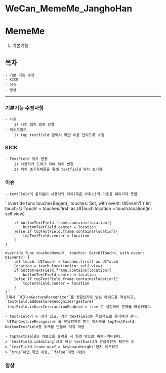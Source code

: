 # WeCan_MemeMe_JanghoHan
# MemeMe
1. 기본기능
## 목차
    - 기본 기능 수정
    - KICK
    - 이슈
    - 영상
---
### 기본기능 수정사항
    - 사진
        1) 사진 캡처 범위 변경
    - 텍스트필드
        1) top textfield 클릭시 화면 이동 안되도록 수정
### KICK
    - TextField 위치 변경
        1) 사용자가 드래그 하여 위치 변경
        2) 위치 초기화버튼을 통해 textfield 위치 초기화
### 이슈
    - textField의 움직임이 사용자의 터치(혹은 마우스)의 이동을 따라가지 못함
`    override func touchesBegan(_ touches: Set<UITouch>, with event: UIEvent?) {
        let touch: UITouch! = touches.first! as UITouch
        location = touch.location(in: self.view)

        if buttomTextField.frame.contains(location){
            buttomTextField.center = location
        }else if topTextField.frame.contains(location){
            topTextField.center = location
        }
    }

    override func touchesMoved(_ touches: Set<UITouch>, with event: UIEvent?) {
        let touch: UITouch! = touches.first! as UITouch
        location = touch.location(in: self.view)
        if buttomTextField.frame.contains(location){
            buttomTextField.center = location
        }else if topTextField.frame.contains(location){
            topTextField.center = location
        }
    }`
    그래서 `UIPanGestureRecognizer`를 전달인자로 받는 메서드를 작성하고, 
    `textField.addGestureRecognizer(gesture)`
    `textField.isUserInteractionEnabled = true`로 설정하여 문제를 해결하였다.

    - textField가 두 개가 있고, 각각 textField는 독립적으로 움직여야 한다.
    `UIPanGestureRecognizer`를 전달인자로 받는 메서드를 topTextField, bottomTextField용 두개를 만들어 각각 적용

    - topTextField는 키보드를 불러올 시 화면 밖으로 삐져나가버린다.
    > `textField.isEditing`으로 해당 textField가 편집중인지 확인한 후
    > `textField.frame.maxY > keyboardHeight`인지 체크하고
    > `true`이면 화면 이동, `false`이면 이동X

### 영상
    
